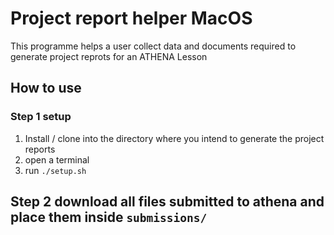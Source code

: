 # Project report helper MacOS

This programme helps a user collect data and documents required to generate project reprots for an ATHENA Lesson

## How to use
### Step 1 setup
1. Install / clone into the directory where you intend to generate the project reports
2. open a terminal
3. run `./setup.sh`

## Step 2 download all files submitted to athena and place them inside `submissions/`